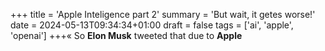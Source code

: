 +++
title = 'Apple Inteligence part 2'
summary = 'But wait, it getes worse!'
date = 2024-05-13T09:34:34+01:00
draft = false
tags = ['ai', 'apple', 'openai']
+++«
So **Elon Musk** tweeted that due to **Apple**
